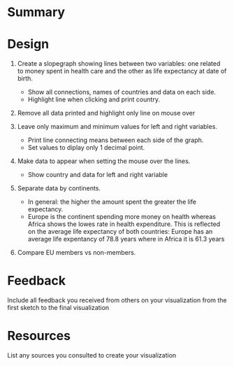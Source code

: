 # Summary 
<!--In this project it will be visualized the population distribution in Spain for the year 2016. The data will be plotted in two different graphs, one for men and other for women. It will also be plotted the total distruvtion. The data is extracted from the **INE** (Instituto Nacional de Estadística de España/ Statistics National Institute of Spain) [[source]](http://www.ine.es/jaxiT3/Tabla.htm?t=9663&L=0). Data comes ordered by age (1 year increments),

<!-- In no more than 4 sentences, briefly introduce your data visualization and add any context that can help readers understand it -->
# Design 

<!-- When designing the graph, I tought that it would be great to have the distribution of population for male/female side by side, but reality turned out that it was much harder to achieve.

I decided to start with just men population. I dediced to plot the distributions in 5 years intervals, so more conclusions could be drawn.-->

1. Create a slopegraph showing lines between two variables: one related to money spent in health care and the other as life expectancy at date of birth.
	-	Show all connections, names of countries and data on each side.
	-	Highlight line when clicking and print country.
2. Remove all data printed and highlight only line on mouse over
3. Leave only maximum and minimum values for left and right variables.
	-  Print line connecting means between each side of the graph. 
	-  Set values to diplay only 1 decimal point.
4. Make data to appear when setting the mouse over the lines. 
	-	Show country and data for left and right variable
5. Separate data by continents.
	- In general: the higher the amount spent the greater the life expectancy.
	- Europe is the continent spending more money on health whereas Africa shows the lowes rate in health expenditure. This is reflected on the average life expectancy of both countries: Europe has an average life expentancy of 78.8 years where in Africa it is  61.3 years

6. Compare EU members vs non-members.
# Feedback
Include all feedback you received from others on your visualization from the first sketch to the final visualization
# Resources 
List any sources you consulted to create your visualization